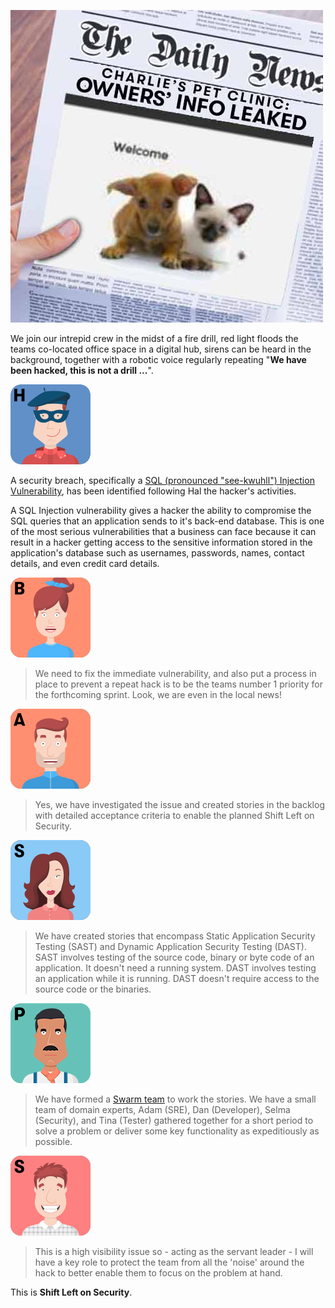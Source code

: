 ![Newspaper](../../assets/yellow-belt-devops-dojo/shift-security-left/newspaper.jpg)

We join our intrepid crew in the midst of a fire drill, red light floods the
teams co-located office space in a digital hub, sirens can be heard in the
background, together with a robotic voice regularly repeating "**We have been
hacked, this is not a drill ...**".

![Hal](../../assets/yellow-belt-devops-dojo/shift-security-left/hal.png)

A security breach, specifically a [SQL (pronounced "see-kwuhll") Injection Vulnerability](https://en.wikipedia.org/wiki/SQL_injection), has been identified following Hal the hacker's activities.

A SQL Injection vulnerability gives a hacker the ability to compromise the SQL
queries that an application sends to it's back-end database. This is one of the
most serious vulnerabilities that a business can face because it can result in a
hacker getting access to the sensitive information stored in the application's
database such as usernames, passwords, names, contact details, and even credit
card details.

![Brenda](../../assets/yellow-belt-devops-dojo/shift-security-left/brenda.png)

> We need to fix the immediate vulnerability, and also put a process in place to prevent a repeat hack is to be the teams number 1 priority for the forthcoming sprint. Look, we are even in the local news!

![Adam](../../assets/yellow-belt-devops-dojo/shift-security-left/adam.png)

> Yes, we have investigated the issue and created stories in the backlog with detailed acceptance criteria to enable the planned Shift Left on Security.

![Selma](../../assets/yellow-belt-devops-dojo/shift-security-left/selma.png)

> We have created stories that encompass Static Application Security Testing (SAST) and Dynamic Application Security Testing (DAST). SAST involves testing of the source code, binary or byte code of an application. It doesn't need a running system. DAST involves testing an application while it is running. DAST doesn't require access to the source code or the binaries.

![Paulo](../../assets/yellow-belt-devops-dojo/shift-security-left/paulo.png)

> We have formed a [Swarm team](https://www.infoq.com/news/2013/02/swarming-agile-teams-deliver) to work the stories. We have a small team of domain experts, Adam (SRE), Dan (Developer), Selma (Security), and Tina (Tester) gathered together for a short period to solve a problem or deliver some key functionality as expeditiously as possible.

![Santhosh](../../assets/yellow-belt-devops-dojo/shift-security-left/santhosh.png)

> This is a high visibility issue so - acting as the servant leader - I will have a key role to protect the team from all the 'noise' around the hack to better enable them to focus on the problem at hand.

This is **Shift Left on Security**.
